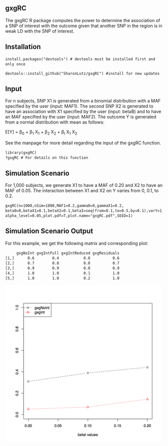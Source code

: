 ## gxgRC
The gxgRC R package computes the power to determine the association of a SNP of interest with the outcome given that another SNP in the region is in weak LD with the SNP of interest.

## Installation
```
install.packages("devtools") # devtools must be installed first and only once
```

```
devtools::install_github("SharonLutz/gxgRC") #install for new updates
```

## Input
For n subjects, SNP X1 is generated from a binomial distribution with a MAF specified by the user (input: MAF1). The second SNP X2 is generated to have an association with X1 specified by the user (input: betaB) and to have an MAF specified by the user (input: MAF2). The outcome Y is generated from a normal distribution with mean as follows:

E\[Y\] = &beta;<sub>0</sub> + &beta;<sub>1</sub> X<sub>1</sub> + &beta;<sub>2</sub> X<sub>2</sub> + &beta;<sub>I</sub> X<sub>1</sub> X<sub>2</sub>   

See the manpage for more detail regarding the input of the gxgRC function.

```
library(gxgRC)
?gxgRC # For details on this function
```

## Simulation Scenario
For 1,000 subjects, we generate X1 to have a MAF of 0.20 and X2 to have an MAF of 0.05. The interaction between X1 and X2 on Y varies from 0, 0.1, to 0.2.

```
gxgRC(n=1000,nSim=1000,MAF1=0.2,gamma0=0,gammaX1=0.2,
beta0=0,betaX1=0.1,betaX2=0.1,betaI=seq(from=0.1,to=0.5,by=0.1),varY=1,
alpha_level=0.05,plot.pdf=T,plot.name="gxgRC.pdf",SEED=1)
```

## Simulation Scenario Output
For this example, we get the following matrix and corresponding plot:

```
     gxgNoInt gxgIntFull gxgIntReduced gxgResiduals
[1,]      0.6        0.4           0.0          0.6
[2,]      0.7        0.8           0.0          0.7
[3,]      0.9        0.9           0.0          0.9
[4,]      1.0        1.0           0.1          1.0
[5,]      1.0        1.0           0.2          1.0
```
<img src="https://github.com/SharonLutz/gxgRC/blob/master/gxgRC.png" width="500">


